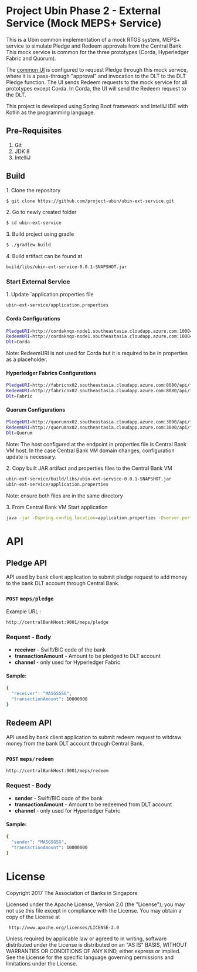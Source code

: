 # Project Ubin Phase 2 - External Service (Mock MEPS+ Service)
This is a Ubin common implementation of a mock RTGS system, MEPS+ service to simulate Pledge and Redeem approvals from the Central Bank. This mock service is common for the three prototypes (Corda, Hyperledger Fabric and Quorum). 

The [common UI](https://github.com/project-ubin/ubin-ui) is configured to request Pledge through this mock service, where it is a pass-through "approval" and invocation to the DLT to the DLT Pledge function. The UI sends Redeem requests to the mock service for all prototypes except Corda. In Corda, the UI will send the Redeem request to the DLT.

This project is developed using Spring Boot framework and IntelliJ IDE with Kotlin as the programming language.

## Pre-Requisites
1. Git
2. JDK 8
3. IntelliJ

## Build

1\. Clone the repository
    
```sh
$ git clone https://github.com/project-ubin/ubin-ext-service.git
```
2\. Go to newly created folder
    
```sh
$ cd ubin-ext-service
```

3\. Build project using gradle

```sh
$ ./gradlew build
```
4\. Build artifact can be found at

    build/libs/ubin-ext-service-0.0.1-SNAPSHOT.jar


### Start External Service
1\. Update `application.properties file 
```sh
ubin-ext-service/application.properties
```

#### Corda Configurations

```sh    
PledgeURI=http://cordaknqx-node1.southeastasia.cloudapp.azure.com:10004/api/fund/pledge
RedeemURI=http://cordaknqx-node1.southeastasia.cloudapp.azure.com:10004/api/fund/redeem 
Dlt=Corda
```

Note: RedeemURI is not used for Corda but it is required to be in properties as a placeholder.

#### Hyperledger Fabrics Configurations

```sh    
PledgeURI=http://fabricnx02.southeastasia.cloudapp.azure.com:8080/api/fund/pledge
RedeemURI=http://fabricnx02.southeastasia.cloudapp.azure.com:8080/api/fund/redeem
Dlt=Fabric
```

#### Quorum Configurations

```sh    
PledgeURI=http://quorumnx02.southeastasia.cloudapp.azure.com:3000/api/fund/pledge
RedeemURI=http://quorumnx02.southeastasia.cloudapp.azure.com:3000/api/fund/redeem
Dlt=Quorum  
```

Note: The host configured at the endpoint in properties file is Central Bank VM host. In the case Central Bank VM domain changes, configuration update is necessary.

2\. Copy built JAR artifact and properties files to the Central Bank VM
```sh  
ubin-ext-service/build/libs/ubin-ext-service-0.0.1-SNAPSHOT.jar
ubin-ext-service/application.properties
```
Note: ensure both files are in the same directory

3\. From Central Bank VM Start application

```sh
java -jar -Dspring.config.location=application.properties -Dserver.port=9001 ubin-ext-service-0.0.1-SNAPSHOT.jar
```

# API

## Pledge API

API used by bank client application to submit pledge request to add money to the bank DLT account through Central Bank.

### <code>POST</code> `meps/pledge`

Example URL : 

    http://centralBankHost:9001/meps/pledge


### Request - Body
 - **receiver** - Swift/BIC code of the bank
 - **transactionAmount** - Amount to be pledged to DLT account
 - **channel** - only used for Hyperledger Fabric

#### Sample:
```sh
{
  "receiver": "MASGSGSG",
  "transactionAmount": 10000000
}
```



## Redeem API

API used by bank client application to submit redeem request to witdraw money from the bank DLT account through Central Bank.

### <code>POST</code> `meps/redeem`

    http://centralBankHost:9001/meps/redeem

### Request - Body
 - **sender** - Swift/BIC code of the bank
 - **transactionAmount** - Amount to be redeemed from DLT account
 - **channel** - only used for Hyperledger Fabric

#### Sample:
```sh
{
  "sender": "MASGSGSG",
  "transactionAmount": 10000000
}
```

# License 
 
Copyright 2017 The Association of Banks in Singapore
 
   Licensed under the Apache License, Version 2.0 (the "License");
   you may not use this file except in compliance with the License.
   You may obtain a copy of the License at
 
     http://www.apache.org/licenses/LICENSE-2.0
 
   Unless required by applicable law or agreed to in writing, software
   distributed under the License is distributed on an "AS IS" BASIS,
   WITHOUT WARRANTIES OR CONDITIONS OF ANY KIND, either express or implied.
   See the License for the specific language governing permissions and
   limitations under the License.